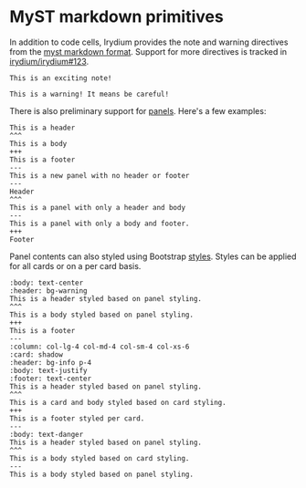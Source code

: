 # MyST markdown primitives

In addition to code cells, Irydium provides the note and warning directives from the [myst markdown format].
Support for more directives is tracked in [irydium/irydium#123].

```{note}
This is an exciting note!
```

```{warning}
This is a warning! It means be careful!
```

There is also preliminary support for [panels]. Here's a few examples:

```{panels}
This is a header
^^^
This is a body
+++
This is a footer
---
This is a new panel with no header or footer
---
Header
^^^
This is a panel with only a header and body
---
This is a panel with only a body and footer.
+++
Footer
```

Panel contents can also styled using Bootstrap [styles]. Styles can be applied for all cards or on a per card basis.

```{panels}
:body: text-center
:header: bg-warning
This is a header styled based on panel styling.
^^^
This is a body styled based on panel styling.
+++
This is a footer
---
:column: col-lg-4 col-md-4 col-sm-4 col-xs-6 
:card: shadow
:header: bg-info p-4
:body: text-justify
:footer: text-center
This is a header styled based on panel styling.
^^^
This is a card and body styled based on card styling.
+++
This is a footer styled per card.
---
:body: text-danger
This is a header styled based on panel styling.
^^^
This is a body styled based on card styling.
---
This is a body styled based on panel styling.
```





[myst markdown format]: https://myst-parser.readthedocs.io/en/latest/index.html
[irydium/irydium#123]: https://github.com/irydium/irydium/issues/123
[panels]: https://jupyterbook.org/content/content-blocks.html#panels
[styles]: https://getbootstrap.com/docs/5.1/components/card/